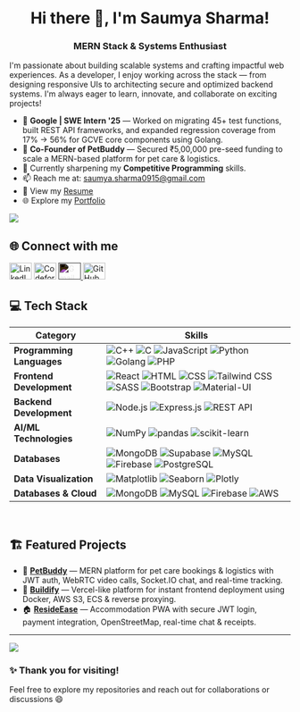 <h1 align="center">Hi there 👋, I'm Saumya Sharma!</h1>
<h3 align="center">MERN Stack & Systems Enthusiast</h3>



I'm passionate about building scalable systems and crafting impactful web experiences. As a developer, I enjoy working across the stack — from designing responsive UIs to architecting secure and optimized backend systems. I'm always eager to learn, innovate, and collaborate on exciting projects!

- 🧠 **Google | SWE Intern '25** — Worked on migrating 45+ test functions, built REST API frameworks, and expanded regression coverage from 17% → 56% for GCVE core components using Golang.
- 🚀 **Co-Founder of PetBuddy** — Secured ₹5,00,000 pre-seed funding to scale a MERN-based platform for pet care & logistics.
- 🌱 Currently sharpening my **Competitive Programming** skills.
- 📫 Reach me at: [saumya.sharma0915@gmail.com](mailto:saumya.sharma0915@gmail.com)  
- 📄 View my [Resume]([https://drive.google.com/file/d/1zy_mWShMFTFWzIadMljz5EygrEBt-Vzy/view?usp=sharing](https://drive.google.com/file/d/1WbrmGO2Lb-dFlW-SUdcQB2BIV0mNYn5S/view?usp=sharing))  
- 🌐 Explore my [Portfolio](https://portfolio-s-psi.vercel.app/)

<img align="center" src="https://user-images.githubusercontent.com/73097560/115834477-dbab4500-a447-11eb-908a-139a6edaec5c.gif"/>

## 🌐 Connect with me

<p align="left">
  <a href="https://www.linkedin.com/in/saumya-sharma03/" target="_blank"><img src="https://raw.githubusercontent.com/rahuldkjain/github-profile-readme-generator/master/src/images/icons/Social/linked-in-alt.svg" alt="LinkedIn" height="30" width="40" /></a>
  <a href="https://codeforces.com/profile/saumyaa03" target="_blank"><img src="https://raw.githubusercontent.com/rahuldkjain/github-profile-readme-generator/master/src/images/icons/Social/codeforces.svg" alt="Codeforces" height="30" width="40" /></a>
 <a href="mailto:saumya.sharma0315@gmail.com" target="_blank">
 <a href="mailto:saumya.sharma0315@gmail.com" target="_blank">
  <img src="https://cdn.jsdelivr.net/npm/simple-icons@v9/icons/gmail.svg" alt="Gmail" height="30" width="40" style="filter: invert(1);"/>
</a>
  <a href="https://github.com/saumyasharma03" target="_blank"><img src="https://raw.githubusercontent.com/rahuldkjain/github-profile-readme-generator/master/src/images/icons/Social/github.svg" alt="GitHub" height="30" width="40" /></a>
</p>

## 💻 Tech Stack

| Category                     | Skills |
|------------------------------|--------|
| **Programming Languages**    | ![C++](https://img.shields.io/badge/c++-%2300599C.svg?style=for-the-badge&logo=c%2B%2B&logoColor=white) ![C](https://img.shields.io/badge/c-%2300599C.svg?style=for-the-badge&logo=c&logoColor=white) ![JavaScript](https://img.shields.io/badge/javascript-%23323330.svg?style=for-the-badge&logo=javascript&logoColor=%23F7DF1E) ![Python](https://img.shields.io/badge/python-3670A0?style=for-the-badge&logo=python&logoColor=ffdd54) ![Golang](https://img.shields.io/badge/Go-00ADD8?style=for-the-badge&logo=go&logoColor=white) ![PHP](https://img.shields.io/badge/PHP-777BB4?style=for-the-badge&logo=php&logoColor=white) |
| **Frontend Development**     | ![React](https://img.shields.io/badge/react-%2320232a.svg?style=for-the-badge&logo=react&logoColor=%2361DAFB) ![HTML](https://img.shields.io/badge/html5-%23E34F26.svg?style=for-the-badge&logo=html5&logoColor=white) ![CSS](https://img.shields.io/badge/css3-%231572B6.svg?style=for-the-badge&logo=css3&logoColor=white) ![Tailwind CSS](https://img.shields.io/badge/tailwindcss-%2338B2AC.svg?style=for-the-badge&logo=tailwind-css&logoColor=white) ![SASS](https://img.shields.io/badge/SASS-%23CC6699.svg?style=for-the-badge&logo=SASS&logoColor=white) ![Bootstrap](https://img.shields.io/badge/bootstrap-%23563D7C.svg?style=for-the-badge&logo=bootstrap&logoColor=white) ![Material-UI](https://img.shields.io/badge/Material--UI-%230081CB.svg?style=for-the-badge&logo=material-ui&logoColor=white) |
| **Backend Development**      | ![Node.js](https://img.shields.io/badge/node.js-6DA55F?style=for-the-badge&logo=node.js&logoColor=white) ![Express.js](https://img.shields.io/badge/express.js-%23404d59.svg?style=for-the-badge&logo=express&logoColor=%2361DAFB) ![REST API](https://img.shields.io/badge/REST%20API-00599C?style=for-the-badge&logo=cloudflare&logoColor=white) |
| **AI/ML Technologies**       | ![NumPy](https://img.shields.io/badge/numpy-%23013243.svg?style=for-the-badge&logo=numpy&logoColor=white) ![pandas](https://img.shields.io/badge/pandas-%23150458.svg?style=for-the-badge&logo=pandas&logoColor=white) ![scikit-learn](https://img.shields.io/badge/scikit--learn-%23F7931E.svg?style=for-the-badge&logo=scikit-learn&logoColor=white) |
| **Databases**                | ![MongoDB](https://img.shields.io/badge/MongoDB-%234ea94b.svg?style=for-the-badge&logo=mongodb&logoColor=white) ![Supabase](https://img.shields.io/badge/Supabase-3ECF8E?style=for-the-badge&logo=supabase&logoColor=white) ![MySQL](https://img.shields.io/badge/mysql-4479A1.svg?style=for-the-badge&logo=mysql&logoColor=white) ![Firebase](https://img.shields.io/badge/Firebase-FFCA28?style=for-the-badge&logo=firebase&logoColor=black) ![PostgreSQL](https://img.shields.io/badge/PostgreSQL-336791?style=for-the-badge&logo=postgresql&logoColor=white) |
| **Data Visualization**       | ![Matplotlib](https://img.shields.io/badge/Matplotlib-%23ffffff.svg?style=for-the-badge&logo=Matplotlib&logoColor=black) ![Seaborn](https://img.shields.io/badge/Seaborn-4B8BBE?style=for-the-badge&logo=python&logoColor=white) ![Plotly](https://img.shields.io/badge/Plotly-3F4F75?style=for-the-badge&logo=plotly&logoColor=white) |
| **Databases & Cloud**        | ![MongoDB](https://img.shields.io/badge/MongoDB-%234ea94b.svg?style=for-the-badge&logo=mongodb&logoColor=white) ![MySQL](https://img.shields.io/badge/mysql-4479A1.svg?style=for-the-badge&logo=mysql&logoColor=white) ![Firebase](https://img.shields.io/badge/Firebase-FFCA28?style=for-the-badge&logo=firebase&logoColor=black) ![AWS](https://img.shields.io/badge/AWS-%23FF9900.svg?style=for-the-badge&logo=amazon-aws&logoColor=white) |


<br>

## 🏗️ Featured Projects

- 🐶 [**PetBuddy**](https://petbuddy-frontend.vercel.app/) — MERN platform for pet care bookings & logistics with JWT auth, WebRTC video calls, Socket.IO chat, and real-time tracking.  
- 🚀 [**Buildify**](https://github.com/saumyasharma03/Buildify) — Vercel-like platform for instant frontend deployment using Docker, AWS S3, ECS & reverse proxying.  
- 🏠 [**ResideEase**](https://reside-ease-accomodation-platform-y.vercel.app/) — Accommodation PWA with secure JWT login, payment integration, OpenStreetMap, real-time chat & receipts.

---

<img align="center" src="https://user-images.githubusercontent.com/73097560/115834477-dbab4500-a447-11eb-908a-139a6edaec5c.gif"/>

### ✨ Thank you for visiting!

Feel free to explore my repositories and reach out for collaborations or discussions 😄
